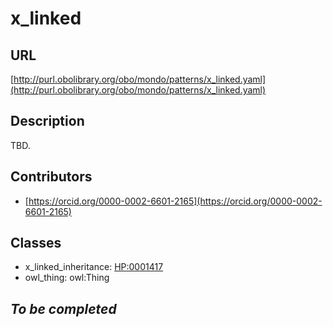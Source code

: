 # x_linked 
## URL 
[http://purl.obolibrary.org/obo/mondo/patterns/x_linked.yaml](http://purl.obolibrary.org/obo/mondo/patterns/x_linked.yaml)
## Description 
TBD.
## Contributors 
* [https://orcid.org/0000-0002-6601-2165](https://orcid.org/0000-0002-6601-2165) 
## Classes 
* x_linked_inheritance: [HP:0001417](http://purl.obolibrary.org/obo/HP_0001417) 
* owl_thing: owl:Thing 
## _To be completed_
